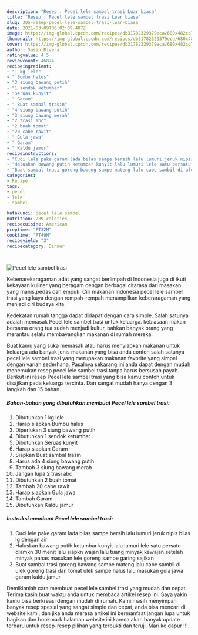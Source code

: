 ```yaml
---
description: "Resep : Pecel lele sambel trasi Luar biasa"
title: "Resep : Pecel lele sambel trasi Luar biasa"
slug: 305-resep-pecel-lele-sambel-trasi-luar-biasa
date: 2021-03-09T06:02:09.487Z
image: https://img-global.cpcdn.com/recipes/db31782329379eca/680x482cq70/pecel-lele-sambel-trasi-foto-resep-utama.jpg
thumbnail: https://img-global.cpcdn.com/recipes/db31782329379eca/680x482cq70/pecel-lele-sambel-trasi-foto-resep-utama.jpg
cover: https://img-global.cpcdn.com/recipes/db31782329379eca/680x482cq70/pecel-lele-sambel-trasi-foto-resep-utama.jpg
author: Susan Rivera
ratingvalue: 4.5
reviewcount: 46874
recipeingredient:
- "1 kg lele"
- " Bumbu halus"
- "3 siung bawang putih"
- "1 sendok ketumbar"
- "Seruas kunyit"
- " Garam"
- " Buat sambal trasin"
- "4 siung bawang putih"
- "3 siung bawang merah"
- "2 trasi abc"
- "2 buah tomat"
- "20 cabe rawit"
- " Gula jawa"
- " Garam"
- " Kaldu jamur"
recipeinstructions:
- "Cuci lele pake garam lada bilas sampe bersih lalu lumuri jeruk nipis bilas lg dengan air"
- "Haluskan bawang putih ketumbar kunyit lalu lumuri lele satu persatu diamkn 30 menit lalu siapkn wajan lalu tuang minyak kewajan setelah minyak panas masukan lele goreng sampe garing sajikan"
- "Buat sambal trasi goreng bawang sampe mateng lalu cabe sambil di ulek goreng trasi dan tomat ulek sampe halus lalu masukan gula jawa garam kaldu jamur"
categories:
- Recipe
tags:
- pecel
- lele
- sambel

katakunci: pecel lele sambel 
nutrition: 289 calories
recipecuisine: American
preptime: "PT32M"
cooktime: "PT49M"
recipeyield: "3"
recipecategory: Dinner

---
```



![Pecel lele sambel trasi](https://img-global.cpcdn.com/recipes/db31782329379eca/680x482cq70/pecel-lele-sambel-trasi-foto-resep-utama.jpg)

Kebenarekaragaman adat yang sangat berlimpah di Indonesia juga di ikuti kekayaan kuliner yang beragam dengan berbagai citarasa dari masakan yang manis,pedas dan empuk. Ciri makanan Indonesia pecel lele sambel trasi yang kaya dengan rempah-rempah menampilkan keberaragaman yang menjadi ciri budaya kita.




Kedekatan rumah tangga dapat didapat dengan cara simple. Salah satunya adalah memasak Pecel lele sambel trasi untuk keluarga. kebiasaan makan bersama orang tua sudah menjadi kultur, bahkan banyak orang yang merantau selalu membayangkan makanan di rumah mereka.

Buat kamu yang suka memasak atau harus menyiapkan makanan untuk keluarga ada banyak jenis makanan yang bisa anda contoh salah satunya pecel lele sambel trasi yang merupakan makanan favorite yang simpel dengan varian sederhana. Pasalnya sekarang ini anda dapat dengan mudah menemukan resep pecel lele sambel trasi tanpa harus bersusah payah.
Berikut ini resep Pecel lele sambel trasi yang bisa kamu contoh untuk disajikan pada keluarga tercinta. Dan sangat mudah hanya dengan 3 langkah dan 15 bahan.


<!--inarticleads1-->

##### Bahan-bahan yang dibutuhkan membuat Pecel lele sambel trasi:

1. Dibutuhkan 1 kg lele
1. Harap siapkan  Bumbu halus
1. Diperlukan 3 siung bawang putih
1. Dibutuhkan 1 sendok ketumbar
1. Dibutuhkan Seruas kunyit
1. Harap siapkan  Garam
1. Siapkan  Buat sambal trasin
1. Harus ada 4 siung bawang putih
1. Tambah 3 siung bawang merah
1. Jangan lupa 2 trasi abc
1. Dibutuhkan 2 buah tomat
1. Tambah 20 cabe rawit
1. Harap siapkan  Gula jawa
1. Tambah  Garam
1. Dibutuhkan  Kaldu jamur




<!--inarticleads2-->

##### Instruksi membuat  Pecel lele sambel trasi:

1. Cuci lele pake garam lada bilas sampe bersih lalu lumuri jeruk nipis bilas lg dengan air
1. Haluskan bawang putih ketumbar kunyit lalu lumuri lele satu persatu diamkn 30 menit lalu siapkn wajan lalu tuang minyak kewajan setelah minyak panas masukan lele goreng sampe garing sajikan
1. Buat sambal trasi goreng bawang sampe mateng lalu cabe sambil di ulek goreng trasi dan tomat ulek sampe halus lalu masukan gula jawa garam kaldu jamur




Demikianlah cara membuat pecel lele sambel trasi yang mudah dan cepat. Terima kasih buat waktu anda untuk membaca artikel resep ini. Saya yakin kamu bisa berkreasi dengan mudah di rumah. Kami masih menyimpan banyak resep spesial yang sangat simple dan cepat, anda bisa mencari di website kami, dan jika anda merasa artikel ini bermanfaat jangan lupa untuk bagikan dan bookmark halaman website ini karena akan banyak update terbaru untuk resep-resep pilihan yang terbukti dan teruji. Mari ke dapur !!!. 
